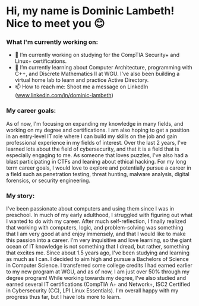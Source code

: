# Hi, my name is Dominic Lambeth! Nice to meet you 😊

### What I'm currently working on:

- 🔭 I’m currently working on studying for the CompTIA Security+ and Linux+ certifications.
- 🌱 I’m currently learning about Computer Architecture, programming with C++, and Discrete Mathematics II at WGU. I've also been building a virtual home lab to learn and practice Active Directory.
- 📫 How to reach me: Shoot me a message on LinkedIn (www.linkedin.com/in/dominic-lambeth)

### My career goals:
As of now, I'm focusing on expanding my knowledge in many fields, and working on my degree and certifications. I am also hoping to get a position in an entry-level IT role where I can build my skills on the job and gain professional experience in my fields of interest. Over the last 2 years, I've learned lots about the field of cybersecurity, and that it is a field that is especially engaging to me. As someone that loves puzzles, I've also had a blast participating in CTFs and leaning about ethical hacking. For my long term career goals, I would love to explore and potentially pursue a career in a field such as penetration testing, threat hunting, malware analysis, digital forensics, or security engineering.

### My story:
I've been passionate about computers and using them since I was in preschool. In much of my early adulthood, I struggled with figuring out what I wanted to do with my career. After much self-reflection, I finally realized that working with computers, logic, and problem-solving was something that I am very good at and enjoy immensely, and that I would like to make this passion into a career. I'm very inquisitive and love learning, so the giant ocean of IT knowledge is not something that I dread, but rather, something that excites me. Since about 1.5 years ago, I've been studying and learning as much as I can. I decided to aim high and pursue a Bachelors of Science in Computer Science. I transferred some college credits I had earned earlier to my new program at WGU, and as of now, I am just over 50% through my degree program! While working towards my degree, I've also studied and earned several IT certifications (CompTIA A+ and Network+, ISC2 Certified in Cybersecurity (CC), LPI Linux Essentials). I'm overall happy with my progress thus far, but I have lots more to learn.
